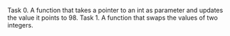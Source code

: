 Task 0. A function that takes a pointer to an int as parameter and updates the value it points to 98.
Task 1. A function that swaps the values of two integers.

